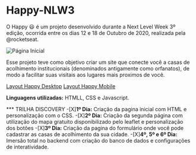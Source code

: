 # Happy-NLW3 

O Happy :smiley: é um projeto desenvolvido durante a Next Level Week 3º edição, ocorrida entre os dias 12 e 18 de Outubro de 2020, realizada pela @rocketseat. 

![Página Inicial](https://github.com/guilhermecapitao/nlw3-discovery-happy/blob/master/.github/happy.png)

Esse projeto teve como objetivo criar um site que conecte você a casas de acolhimento institucionais (denominados antigamente como orfanatos), de modo a facilitar suas visitais aos lugares mais proximos de você.

[Layout Happy Desktop](https://www.figma.com/file/3b0P6pmWr4aYB897oOBRjM/Happy-Web-(Copy)?node-id=0%3A1)
[Layout Happy Mobile](https://www.figma.com/file/X27FfVxAgy9f5IFa7ONlph/Happy-Mobile?node-id=0%3A1)

**Linguagens utilizadas:** HTMLL, CSS e Javascript.


*** TRILHA DISCOVERY
-[X]**1º Dia:** Criação da pagina inicial com HTML e personalização com o CSS.
-[X]**2º Dia:** Criação da segunda página com utilização do mapa gratuito disponibilizado pelo leaflet e personalização dos botões
-[X]**3º Dia:** Criação da pagina do formulário onde você pode cadastrar as casas de acolhimento da sua cidade.
-[X]**4º, 5º e 6º Dia:** Imersão total no backend com criação do banco de dados e configurações de interatividade.